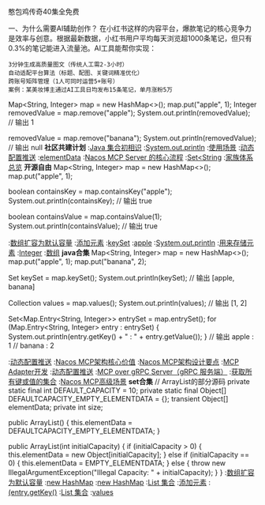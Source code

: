 憨包鸡传奇40集全免费

一、为什么需要AI辅助创作？
在小红书这样的内容平台，爆款笔记的核心竞争力是效率与创意。根据最新数据，小红书用户平均每天浏览超1000条笔记，但只有0.3%的笔记能进入流量池。AI工具能帮你实现：

    3分钟生成高质量图文（传统人工需2-3小时）
    自动适配平台算法（标题、配图、关键词精准优化）
    跨账号矩阵管理（1人可同时运营5+账号）
    案例：某美妆博主通过AI工具日均发布15条笔记，单月涨粉5万

Map<String, Integer> map = new HashMap<>();
map.put("apple", 1);
Integer removedValue = map.remove("apple");
System.out.println(removedValue);  // 输出 1

removedValue = map.remove("banana");
System.out.println(removedValue);  // 输出 null
<strong>社区共建计划</strong>
:[Java 集合初相识](https://rentry.org/shushaig)
:[System.out.println](https://rentry.org/e2ch8zkt)
:[使用场景](https://github.com/ztdyl/cls)
:[动态配置推送](https://pastebin.com/R7NXeTzk)
:[elementData](https://pastebin.com/sTdrcM42)
:[Nacos MCP Server 的核心流程](https://pastebin.com/z6kJTzXW)
:[Set<String](https://rentry.org/6gfu7mu4)
:[家族体系总览](https://rentry.org/b6hd9giq)
<strong>开源自由</strong>
Map<String, Integer> map = new HashMap<>();
map.put("apple", 1);

boolean containsKey = map.containsKey("apple");
System.out.println(containsKey);  // 输出 true

boolean containsValue = map.containsValue(1);
System.out.println(containsValue);  // 输出 true

:[数组扩容为默认容量](https://rentry.org/7io4epiw)
:[添加元素](https://pastebin.com/EpnCD2Jv)
:[keySet](https://pastebin.com/UGCxXbWR)
:[apple](https://pastebin.com/C7nbwvyc)
:[System.out.println](https://github.com/rgnlk/zglo)
:[用来存储元素](https://rentry.org/tqhfohis)
:[Integer](https://rentry.org/o88wo7h6)
:[数组](https://pastebin.com/zyKJ8YDL)
<strong>java合集</strong>
Map<String, Integer> map = new HashMap<>();
map.put("apple", 1);
map.put("banana", 2);

Set<String> keySet = map.keySet();
System.out.println(keySet);  // 输出 [apple, banana]

Collection<Integer> values = map.values();
System.out.println(values);  // 输出 [1, 2]

Set<Map.Entry<String, Integer>> entrySet = map.entrySet();
for (Map.Entry<String, Integer> entry : entrySet) {
    System.out.println(entry.getKey() + " : " + entry.getValue());
}
// 输出 apple : 1
//      banana : 2

:[动态配置推送](https://pastebin.com/dHucMfUN)
:[Nacos MCP架构核心价值](https://pastebin.com/fFRHTBf3)
:[Nacos MCP架构设计要点](https://rentry.org/ix3ycnef)
:[MCP Adapter开发](https://github.com/pdywcf/pso)
:[动态配置推送](https://github.com/hxymfdc/sfd)
:[MCP over gRPC Server（gRPC 服务端）](https://pastebin.com/x8vCPTcJ)
:[获取所有键或值的集合](https://pastebin.com/xBgAZAdj)
:[Nacos MCP高级场景](https://pastebin.com/dxX4v7hi)
<strong>set合集</strong>
// ArrayList的部分源码
private static final int DEFAULT_CAPACITY = 10;
private static final Object[] DEFAULTCAPACITY_EMPTY_ELEMENTDATA = {};
transient Object[] elementData;
private int size;

public ArrayList() {
    this.elementData = DEFAULTCAPACITY_EMPTY_ELEMENTDATA;
}

public ArrayList(int initialCapacity) {
    if (initialCapacity > 0) {
        this.elementData = new Object[initialCapacity];
    } else if (initialCapacity == 0) {
        this.elementData = EMPTY_ELEMENTDATA;
    } else {
        throw new IllegalArgumentException("Illegal Capacity: " + initialCapacity);
    }
}
:[数组扩容为默认容量](https://rentry.org/v85eazh2)
:[new HashMap](https://pastebin.com/5CMUTrpz)
:[new HashMap](https://pastebin.com/rvbTU1dX)
:[List 集合](https://rentry.org/dbr5pnp8)
:[添加元素](https://pastebin.com/Zku2NUaT)
:[(entry.getKey()](https://pastebin.com/674zXuia)
:[List 集合](https://github.com/tiankongti21/tiankongti/issues/9)
:[values](https://pastebin.com/JA58ZMqe)
